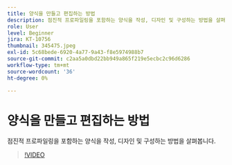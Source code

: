 ```yaml
---
title: 양식을 만들고 편집하는 방법
description: 점진적 프로파일링을 포함하는 양식을 작성, 디자인 및 구성하는 방법을 살펴봅니다.
role: User
level: Beginner
jira: KT-10756
thumbnail: 345475.jpeg
exl-id: 5c68bede-6920-4a77-9a43-f8e5974988b7
source-git-commit: c2aa5a0dbd22bb949a865f219e5ecbc2c96d6286
workflow-type: tm+mt
source-wordcount: '36'
ht-degree: 0%

---
```


# 양식을 만들고 편집하는 방법

점진적 프로파일링을 포함하는 양식을 작성, 디자인 및 구성하는 방법을 살펴봅니다.

>[!VIDEO](https://video.tv.adobe.com/v/345475/?quality=12&learn=on)
